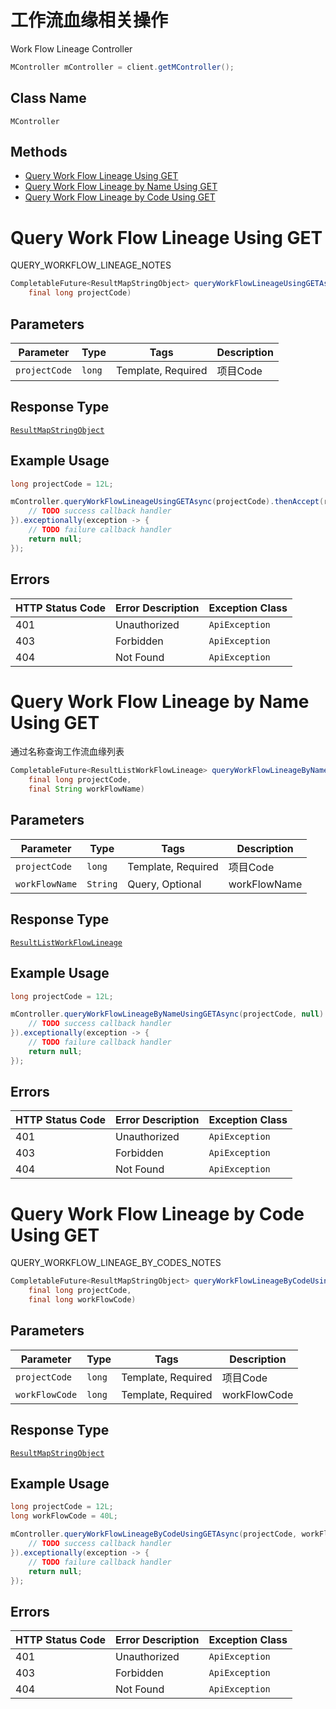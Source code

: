 # 工作流血缘相关操作

Work Flow Lineage Controller

```java
MController mController = client.getMController();
```

## Class Name

`MController`

## Methods

* [Query Work Flow Lineage Using GET](../../doc/controllers/工作流血缘相关操作.md#query-work-flow-lineage-using-get)
* [Query Work Flow Lineage by Name Using GET](../../doc/controllers/工作流血缘相关操作.md#query-work-flow-lineage-by-name-using-get)
* [Query Work Flow Lineage by Code Using GET](../../doc/controllers/工作流血缘相关操作.md#query-work-flow-lineage-by-code-using-get)


# Query Work Flow Lineage Using GET

QUERY_WORKFLOW_LINEAGE_NOTES

```java
CompletableFuture<ResultMapStringObject> queryWorkFlowLineageUsingGETAsync(
    final long projectCode)
```

## Parameters

| Parameter | Type | Tags | Description |
|  --- | --- | --- | --- |
| `projectCode` | `long` | Template, Required | 项目Code |

## Response Type

[`ResultMapStringObject`](../../doc/models/result-map-string-object.md)

## Example Usage

```java
long projectCode = 12L;

mController.queryWorkFlowLineageUsingGETAsync(projectCode).thenAccept(result -> {
    // TODO success callback handler
}).exceptionally(exception -> {
    // TODO failure callback handler
    return null;
});
```

## Errors

| HTTP Status Code | Error Description | Exception Class |
|  --- | --- | --- |
| 401 | Unauthorized | `ApiException` |
| 403 | Forbidden | `ApiException` |
| 404 | Not Found | `ApiException` |


# Query Work Flow Lineage by Name Using GET

通过名称查询工作流血缘列表

```java
CompletableFuture<ResultListWorkFlowLineage> queryWorkFlowLineageByNameUsingGETAsync(
    final long projectCode,
    final String workFlowName)
```

## Parameters

| Parameter | Type | Tags | Description |
|  --- | --- | --- | --- |
| `projectCode` | `long` | Template, Required | 项目Code |
| `workFlowName` | `String` | Query, Optional | workFlowName |

## Response Type

[`ResultListWorkFlowLineage`](../../doc/models/result-list-work-flow-lineage.md)

## Example Usage

```java
long projectCode = 12L;

mController.queryWorkFlowLineageByNameUsingGETAsync(projectCode, null).thenAccept(result -> {
    // TODO success callback handler
}).exceptionally(exception -> {
    // TODO failure callback handler
    return null;
});
```

## Errors

| HTTP Status Code | Error Description | Exception Class |
|  --- | --- | --- |
| 401 | Unauthorized | `ApiException` |
| 403 | Forbidden | `ApiException` |
| 404 | Not Found | `ApiException` |


# Query Work Flow Lineage by Code Using GET

QUERY_WORKFLOW_LINEAGE_BY_CODES_NOTES

```java
CompletableFuture<ResultMapStringObject> queryWorkFlowLineageByCodeUsingGETAsync(
    final long projectCode,
    final long workFlowCode)
```

## Parameters

| Parameter | Type | Tags | Description |
|  --- | --- | --- | --- |
| `projectCode` | `long` | Template, Required | 项目Code |
| `workFlowCode` | `long` | Template, Required | workFlowCode |

## Response Type

[`ResultMapStringObject`](../../doc/models/result-map-string-object.md)

## Example Usage

```java
long projectCode = 12L;
long workFlowCode = 40L;

mController.queryWorkFlowLineageByCodeUsingGETAsync(projectCode, workFlowCode).thenAccept(result -> {
    // TODO success callback handler
}).exceptionally(exception -> {
    // TODO failure callback handler
    return null;
});
```

## Errors

| HTTP Status Code | Error Description | Exception Class |
|  --- | --- | --- |
| 401 | Unauthorized | `ApiException` |
| 403 | Forbidden | `ApiException` |
| 404 | Not Found | `ApiException` |

